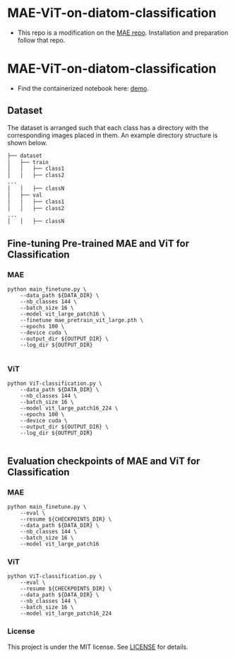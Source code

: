 # MAE-ViT-on-diatom-classification

* This repo is a modification on the [MAE repo](https://github.com/facebookresearch/mae). Installation and preparation follow that repo.

# MAE-ViT-on-diatom-classification
* Find the containerized notebook here: [demo](demo).

## Dataset

The dataset is arranged such that each class has a directory with the corresponding images placed in them. An example directory structure is shown below.

```bash
├── dataset
│   ├── train
│   │   ├── class1
│   │   ├── class2
...
│   │   ├── classN
│   ├── val
│   │   ├── class1
│   │   ├── class2
...
│   │   ├── classN

```
## Fine-tuning Pre-trained MAE and ViT for Classification
### MAE

```
python main_finetune.py \
    --data_path ${DATA_DIR} \
    --nb_classes 144 \
    --batch_size 16 \
    --model vit_large_patch16 \
    --finetune mae_pretrain_vit_large.pth \
    --epochs 100 \
    --device cuda \
    --output_dir ${OUTPUT_DIR} \
    --log_dir ${OUTPUT_DIR} 
  
```

### ViT

```
python ViT-classification.py \
    --data_path ${DATA_DIR} \
    --nb_classes 144 \
    --batch_size 16 \
    --model vit_large_patch16_224 \
    --epochs 100 \
    --device cuda \
    --output_dir ${OUTPUT_DIR} \
    --log_dir ${OUTPUT_DIR}
  
```
## Evaluation checkpoints of MAE and ViT for Classification
### MAE

```
python main_finetune.py \
    --eval \
    --resume ${CHECKPOINTS_DIR} \
    --data_path ${DATA_DIR} \
    --nb_classes 144 \
    --batch_size 16 \
    --model vit_large_patch16 
```

### ViT

```
python ViT-classification.py \
    --eval \
    --resume ${CHECKPOINTS_DIR} \
    --data_path ${DATA_DIR} \ 
    --nb_classes 144 \
    --batch_size 16 \
    --model vit_large_patch16_224 
```
### License

This project is under the MIT license. See [LICENSE](LICENSE) for details.

